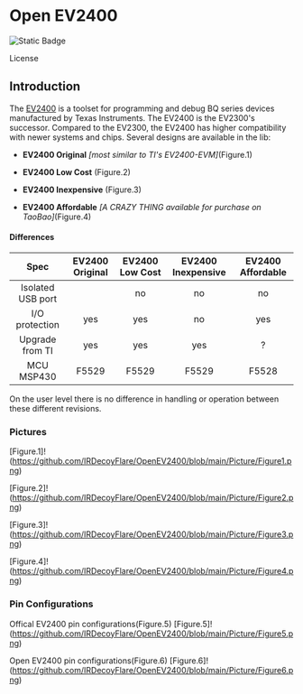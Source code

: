 # Open EV2400 
![Static Badge](https://img.shields.io/badge/license-GPL--3.0-orange)


License

## Introduction

The [EV2400](https://www.ti.com/tool/EV2400) is a toolset for programming and debug BQ series devices manufactured by Texas Instruments. The EV2400 is the EV2300's successor. Compared to the EV2300, the EV2400 has higher compatibility with newer systems and chips. Several designs are  available in the lib:

- **EV2400 Original** _[most similar to TI's EV2400-EVM]_(Figure.1)

- **EV2400 Low Cost** (Figure.2)

- **EV2400 Inexpensive** (Figure.3)

- **EV2400 Affordable** _[A CRAZY THING available for purchase on TaoBao]_(Figure.4)


#### Differences

Spec | EV2400 Original  |EV2400 Low Cost|EV2400 Inexpensive|EV2400 Affordable
:----: | :----: |:----: |:----: |:----:
Isolated USB port ||no|no|no
I/O protection  | yes |yes|no|yes
Upgrade from TI|yes|yes|yes|?
MCU MSP430|F5529|F5529|F5529|F5528

On the user level there is no difference in handling or operation between these different revisions.

### Pictures
[Figure.1]!(https://github.com/IRDecoyFlare/OpenEV2400/blob/main/Picture/Figure1.png)

[Figure.2]!(https://github.com/IRDecoyFlare/OpenEV2400/blob/main/Picture/Figure2.png)

[Figure.3]!(https://github.com/IRDecoyFlare/OpenEV2400/blob/main/Picture/Figure3.png)

[Figure.4]!(https://github.com/IRDecoyFlare/OpenEV2400/blob/main/Picture/Figure4.png)

### Pin Configurations

Offical EV2400 pin configurations(Figure.5)
[Figure.5]!(https://github.com/IRDecoyFlare/OpenEV2400/blob/main/Picture/Figure5.png)

Open EV2400 pin configurations(Figure.6)
[Figure.6]!(https://github.com/IRDecoyFlare/OpenEV2400/blob/main/Picture/Figure6.png)
